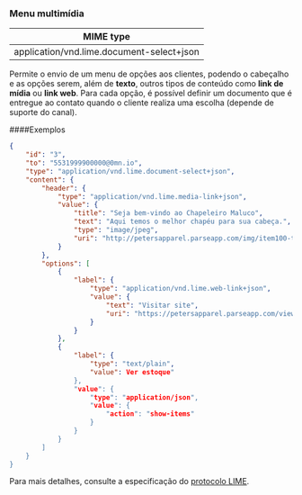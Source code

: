 ### Menu multimídia
| MIME type                            | 
|--------------------------------------|
| application/vnd.lime.document-select+json |

Permite o envio de um menu de opções aos clientes, podendo o cabeçalho e as opções serem, além de **texto**, outros tipos de conteúdo como **link de mídia** ou **link web**. Para cada opção, é possível definir um documento que é entregue ao contato quando o cliente realiza uma escolha (depende de suporte do canal).

####Exemplos

```json
{
	"id": "3",
	"to": "5531999900000@0mn.io",
	"type": "application/vnd.lime.document-select+json",
	"content": {
		"header": {
			"type": "application/vnd.lime.media-link+json",
			"value": {
				"title": "Seja bem-vindo ao Chapeleiro Maluco",
				"text": "Aqui temos o melhor chapéu para sua cabeça.",
				"type": "image/jpeg",
				"uri": "http://petersapparel.parseapp.com/img/item100-thumb.png"
			}
		},
		"options": [
			{
				"label": {
					"type": "application/vnd.lime.web-link+json",
					"value": {
						"text": "Visitar site",
						"uri": "https://petersapparel.parseapp.com/view_item?item_id=100"
					}
				}
			},
			{
				"label": {
					"type": "text/plain",
					"value": Ver estoque"
				},
				"value": {
					"type": "application/json",
					"value": {
						"action": "show-items"
					}
				}
			}
		]
	}
}

```

Para mais detalhes, consulte a especificação do [protocolo LIME](http://limeprotocol.org/content-types.html#document-select).
